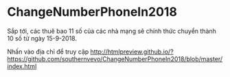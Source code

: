 # ChangeNumberPhoneIn2018
Sắp tới, các thuê bao 11 số của các nhà mạng sẽ chính thức chuyển thành 10 số từ ngày 15-9-2018.

Nhấn vào địa chỉ để truy cập
http://htmlpreview.github.io/?https://github.com/southernvevo/ChangeNumberPhoneIn2018/blob/master/index.html
